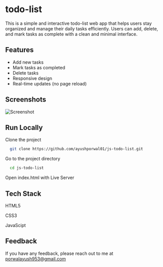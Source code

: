 # todo-list

This is a simple and interactive todo-list web app that helps users stay organized and manage their daily tasks efficiently. 
Users can add, delete, and mark tasks as complete with a clean and minimal interface.
<br>

## Features
<ul>
  <li>Add new tasks</li>
  <li>Mark tasks as completed</li>
  <li>Delete tasks</li>
  <li>Responsive design</li>
  <li>Real-time updates (no page reload)</li>
</ul> 

## Screenshots

![Screenshot](https://i.imgur.com/6bdYz5v.png)

## Run Locally

Clone the project

```bash
  git clone https://github.com/ayushporwal01/js-todo-list.git
```

Go to the project directory

```bash
  cd js-todo-list
```

Open index.html with Live Server

## Tech Stack

HTML5

CSS3

JavaScipt

## Feedback

If you have any feedback, please reach out to me at porwalayush953@gmail.com



